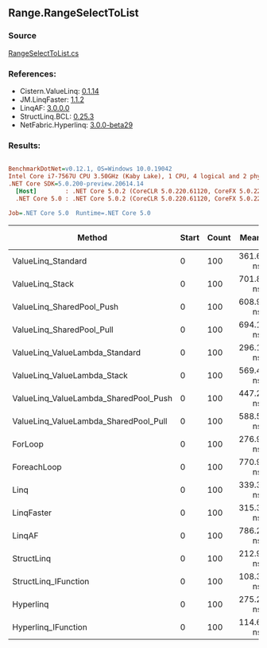 ﻿## Range.RangeSelectToList

### Source
[RangeSelectToList.cs](../LinqBenchmarks/Range/RangeSelectToList.cs)

### References:
- Cistern.ValueLinq: [0.1.14](https://www.nuget.org/packages/Cistern.ValueLinq/0.1.14)
- JM.LinqFaster: [1.1.2](https://www.nuget.org/packages/JM.LinqFaster/1.1.2)
- LinqAF: [3.0.0.0](https://www.nuget.org/packages/LinqAF/3.0.0.0)
- StructLinq.BCL: [0.25.3](https://www.nuget.org/packages/StructLinq.BCL/0.25.3)
- NetFabric.Hyperlinq: [3.0.0-beta29](https://www.nuget.org/packages/NetFabric.Hyperlinq/3.0.0-beta29)

### Results:
``` ini

BenchmarkDotNet=v0.12.1, OS=Windows 10.0.19042
Intel Core i7-7567U CPU 3.50GHz (Kaby Lake), 1 CPU, 4 logical and 2 physical cores
.NET Core SDK=5.0.200-preview.20614.14
  [Host]        : .NET Core 5.0.2 (CoreCLR 5.0.220.61120, CoreFX 5.0.220.61120), X64 RyuJIT
  .NET Core 5.0 : .NET Core 5.0.2 (CoreCLR 5.0.220.61120, CoreFX 5.0.220.61120), X64 RyuJIT

Job=.NET Core 5.0  Runtime=.NET Core 5.0  

```
|                                Method | Start | Count |     Mean |   Error |  StdDev | Ratio | RatioSD |  Gen 0 | Gen 1 | Gen 2 | Allocated |
|-------------------------------------- |------ |------ |---------:|--------:|--------:|------:|--------:|-------:|------:|------:|----------:|
|                    ValueLinq_Standard |     0 |   100 | 361.6 ns | 2.03 ns | 1.90 ns |  1.31 |    0.01 | 0.2179 |     - |     - |     456 B |
|                       ValueLinq_Stack |     0 |   100 | 701.8 ns | 1.89 ns | 1.68 ns |  2.53 |    0.01 | 0.3319 |     - |     - |     696 B |
|             ValueLinq_SharedPool_Push |     0 |   100 | 608.9 ns | 2.11 ns | 1.87 ns |  2.20 |    0.01 | 0.2174 |     - |     - |     456 B |
|             ValueLinq_SharedPool_Pull |     0 |   100 | 694.1 ns | 3.01 ns | 2.82 ns |  2.51 |    0.02 | 0.2174 |     - |     - |     456 B |
|        ValueLinq_ValueLambda_Standard |     0 |   100 | 296.1 ns | 1.01 ns | 0.85 ns |  1.07 |    0.00 | 0.2179 |     - |     - |     456 B |
|           ValueLinq_ValueLambda_Stack |     0 |   100 | 569.4 ns | 2.23 ns | 1.86 ns |  2.06 |    0.01 | 0.3319 |     - |     - |     696 B |
| ValueLinq_ValueLambda_SharedPool_Push |     0 |   100 | 447.2 ns | 2.01 ns | 1.68 ns |  1.62 |    0.01 | 0.2179 |     - |     - |     456 B |
| ValueLinq_ValueLambda_SharedPool_Pull |     0 |   100 | 588.5 ns | 1.41 ns | 1.32 ns |  2.13 |    0.01 | 0.2174 |     - |     - |     456 B |
|                               ForLoop |     0 |   100 | 276.9 ns | 1.47 ns | 1.30 ns |  1.00 |    0.00 | 0.5660 |     - |     - |    1184 B |
|                           ForeachLoop |     0 |   100 | 770.9 ns | 1.62 ns | 1.44 ns |  2.78 |    0.01 | 0.5922 |     - |     - |    1240 B |
|                                  Linq |     0 |   100 | 339.3 ns | 0.63 ns | 0.59 ns |  1.23 |    0.00 | 0.2599 |     - |     - |     544 B |
|                            LinqFaster |     0 |   100 | 315.3 ns | 1.98 ns | 1.86 ns |  1.14 |    0.01 | 0.6232 |     - |     - |    1304 B |
|                                LinqAF |     0 |   100 | 786.2 ns | 3.08 ns | 2.73 ns |  2.84 |    0.02 | 0.5655 |     - |     - |    1184 B |
|                            StructLinq |     0 |   100 | 212.9 ns | 0.62 ns | 0.55 ns |  0.77 |    0.00 | 0.2446 |     - |     - |     512 B |
|                  StructLinq_IFunction |     0 |   100 | 108.3 ns | 0.31 ns | 0.27 ns |  0.39 |    0.00 | 0.2180 |     - |     - |     456 B |
|                             Hyperlinq |     0 |   100 | 275.2 ns | 1.16 ns | 1.02 ns |  0.99 |    0.01 | 0.2408 |     - |     - |     504 B |
|                   Hyperlinq_IFunction |     0 |   100 | 114.6 ns | 0.68 ns | 0.60 ns |  0.41 |    0.00 | 0.2409 |     - |     - |     504 B |
